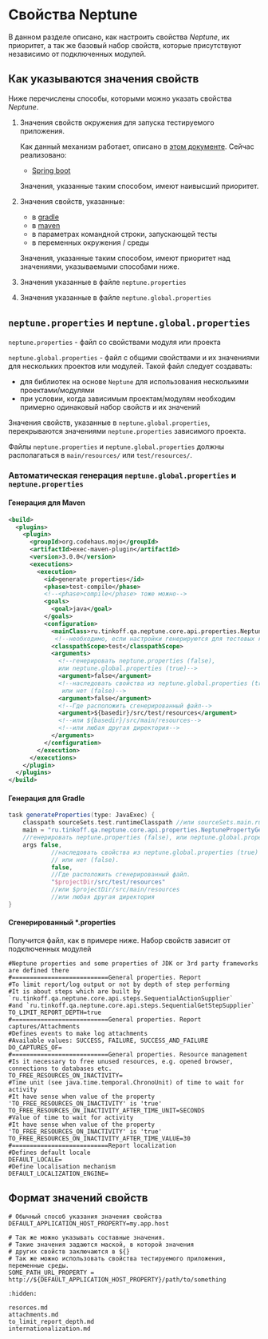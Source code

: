 # Свойства Neptune

В данном разделе описано, как настроить свойства _Neptune_, их приоритет, а так же базовый набор свойств, которые присутствуют
независимо от подключенных модулей.

## Как указываются значения свойств

Ниже перечислены способы, которыми можно указать свойства _Neptune_.

1. Значения свойств окружения для запуска тестируемого приложения. 

   Как данный механизм работает, описано в [этом документе](./../../core/settings/property_sources.rst). Сейчас
   реализовано:

   - [Spring boot](./../../spring/spring.boot.sterter.md)

   Значения, указанные таким способом, имеют наивысший приоритет.

2. Значения свойств, указанные:
   
   - в [gradle](https://docs.gradle.org/current/userguide/build_environment.html)
   - в [maven](https://maven.apache.org/pom.html#Properties)
   - в параметрах командной строки, запускающей тесты
   - в переменных окружения / среды

   Значения, указанные таким способом, имеют приоритет над значениями, указываемыми способами ниже.
   
3. Значения указанные в файле `neptune.properties`

4. Значения указанные в файле `neptune.global.properties`

## `neptune.properties` и `neptune.global.properties`

`neptune.properties` - файл со свойствами модуля или проекта

`neptune.global.properties` - файл с общими свойствами и их значениями для нескольких проектов или модулей. 
Такой файл следует создавать:
- для библиотек на основе `Neptune` для использования несколькими проектами/модулями
- при условии, когда зависимым проектам/модулям необходим примерно одинаковый набор свойств и их значений

Значения свойств, указанные в `neptune.global.properties`, перекрываются значениями `neptune.properties` зависимого проекта.

Файлы `neptune.properties` и `neptune.global.properties` должны располагаться в `main/resources/` или `test/resources/`.

### Автоматическая генерация `neptune.global.properties` и `neptune.properties`

#### Генерация для Maven

```xml
<build>
  <plugins>
    <plugin>
      <groupId>org.codehaus.mojo</groupId>
      <artifactId>exec-maven-plugin</artifactId>
      <version>3.0.0</version>
      <executions>
        <execution>
          <id>generate properties</id>
          <phase>test-compile</phase>
          <!--<phase>compile</phase> тоже можно-->
          <goals>
            <goal>java</goal>
          </goals>
          <configuration>
            <mainClass>ru.tinkoff.qa.neptune.core.api.properties.NeptunePropertyGenerator</mainClass>
             <!--необходимо, если настройки генерируются для тестовых классов--> 
            <classpathScope>test</classpathScope> 
            <arguments>
              <!--генерировать neptune.properties (false), 
              или neptune.global.properties (true)-->
              <argument>false</argument>
              <!--наследовать свойства из neptune.global.properties (true)
               или нет (false)-->
              <argument>false</argument>
              <!--Где расположить сгенерированный файл-->
              <argument>${basedir}/src/test/resources</argument>  
              <!--или ${basedir}/src/main/resources-->
              <!--или любая другая директория-->
            </arguments>
          </configuration>
        </execution>
      </executions>
    </plugin>    
  </plugins>
</build>
```
#### Генерация для Gradle

```groovy
task generateProperties(type: JavaExec) {
    classpath sourceSets.test.runtimeClasspath //или sourceSets.main.runtimeClasspath
    main = "ru.tinkoff.qa.neptune.core.api.properties.NeptunePropertyGenerator"
    //генерировать neptune.properties (false), или neptune.global.properties (true).
    args false,
            //наследовать свойства из neptune.global.properties (true) 
            // или нет (false).
            false,  
            //Где расположить сгенерированный файл.
            "$projectDir/src/test/resources"
            //или $projectDir/src/main/resources
            //или любая другая директория
}
```

#### Сгенерированный *.properties

Получится файл, как в примере ниже. Набор свойств зависит от подключенных модулей

```properties
#Neptune properties and some properties of JDK or 3rd party frameworks are defined there
#===========================General properties. Report
#To limit report/log output or not by depth of step performing
#It is about steps which are built by `ru.tinkoff.qa.neptune.core.api.steps.SequentialActionSupplier`
#and `ru.tinkoff.qa.neptune.core.api.steps.SequentialGetStepSupplier`
TO_LIMIT_REPORT_DEPTH=true
#===========================General properties. Report captures/Attachments
#Defines events to make log attachments
#Available values: SUCCESS, FAILURE, SUCCESS_AND_FAILURE
DO_CAPTURES_OF=
#===========================General properties. Resource management
#Is it necessary to free unused resources, e.g. opened browser, connections to databases etc.
TO_FREE_RESOURCES_ON_INACTIVITY=
#Time unit (see java.time.temporal.ChronoUnit) of time to wait for activity
#It have sense when value of the property 'TO_FREE_RESOURCES_ON_INACTIVITY' is 'true'
TO_FREE_RESOURCES_ON_INACTIVITY_AFTER_TIME_UNIT=SECONDS
#Value of time to wait for activity
#It have sense when value of the property 'TO_FREE_RESOURCES_ON_INACTIVITY' is 'true'
TO_FREE_RESOURCES_ON_INACTIVITY_AFTER_TIME_VALUE=30
#===========================Report localization
#Defines default locale
DEFAULT_LOCALE=
#Define localisation mechanism
DEFAULT_LOCALIZATION_ENGINE=
```

## Формат значений свойств

```properties
# Обычный способ указания значения свойства
DEFAULT_APPLICATION_HOST_PROPERTY=my.app.host

# Так же можно указывать составные значения.
# Такие значения задаются маской, в которой значения 
# других свойств заключаются в ${}
# Так же можно использовать свойства тестируемого приложения, переменные среды.
SOME_PATH_URL_PROPERTY = http://${DEFAULT_APPLICATION_HOST_PROPERTY}/path/to/something
```

```{toctree}
:hidden:

resorces.md
attachments.md
to_limit_report_depth.md
internationalization.md
```